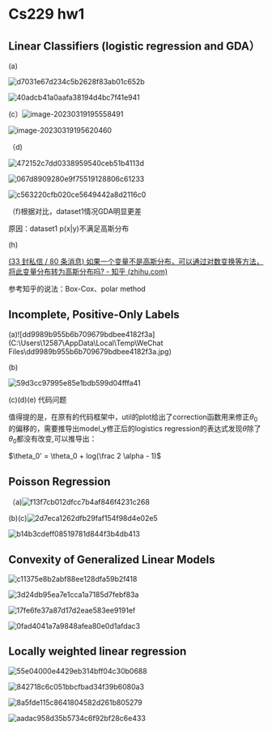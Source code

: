 # Cs229 hw1

## Linear Classifiers (logistic regression and GDA）

(a)

![d7031e67d234c5b2628f83ab01c652b](http://typora-yy.oss-cn-hangzhou.aliyuncs.com/img/d7031e67d234c5b2628f83ab01c652b.jpg)

![40adcb41a0aafa38194d4bc7f41e941](http://typora-yy.oss-cn-hangzhou.aliyuncs.com/img/40adcb41a0aafa38194d4bc7f41e941.jpg)



(c）![image-20230319195558491](http://typora-yy.oss-cn-hangzhou.aliyuncs.com/img/image-20230319195558491.png)

![image-20230319195620460](http://typora-yy.oss-cn-hangzhou.aliyuncs.com/img/image-20230319195620460.png)



（d)

![472152c7dd0338959540ceb51b4113d](http://typora-yy.oss-cn-hangzhou.aliyuncs.com/img/472152c7dd0338959540ceb51b4113d.jpg)

![067d8909280e9f75519128806c61233](http://typora-yy.oss-cn-hangzhou.aliyuncs.com/img/067d8909280e9f75519128806c61233.jpg)

![c563220cfb020ce5649442a8d2116c0](http://typora-yy.oss-cn-hangzhou.aliyuncs.com/img/c563220cfb020ce5649442a8d2116c0.jpg)



（f)根据对比，dataset1情况GDA明显更差

原因：dataset1 p(x|y)不满足高斯分布



(h)

[(33 封私信 / 80 条消息) 如果一个变量不是高斯分布，可以通过对数变换等方法，将此变量分布转为高斯分布吗? - 知乎 (zhihu.com)](https://www.zhihu.com/question/311540570)

参考知乎的说法：Box-Cox、polar method



##  Incomplete, Positive-Only Labels



(a)![dd9989b955b6b709679bdbee4182f3a](C:\Users\12587\AppData\Local\Temp\WeChat Files\dd9989b955b6b709679bdbee4182f3a.jpg)

(b)

![59d3cc97995e85e1bdb599d04fffa41](http://typora-yy.oss-cn-hangzhou.aliyuncs.com/img/59d3cc97995e85e1bdb599d04fffa41.jpg)

(c)(d)(e) 代码问题

值得提的是，在原有的代码框架中，util的plot给出了correction函数用来修正$\theta_0$的偏移的，需要推导出model_y修正后的logistics regression的表达式发现$\theta$除了$\theta_0$都没有改变,可以推导出：

$\theta_0' = \theta_0 + log(\frac 2 \alpha - 1)$



## Poisson Regression

（a)![f13f7cb012dfcc7b4af846f4231c268](http://typora-yy.oss-cn-hangzhou.aliyuncs.com/img/f13f7cb012dfcc7b4af846f4231c268.jpg)



(b)(c)![2d7eca1262dfb29faf154f98d4e02e5](http://typora-yy.oss-cn-hangzhou.aliyuncs.com/img/2d7eca1262dfb29faf154f98d4e02e5.jpg)

![b14b3cdeff08519781d844f3b4db413](http://typora-yy.oss-cn-hangzhou.aliyuncs.com/img/b14b3cdeff08519781d844f3b4db413.jpg)





## Convexity of Generalized Linear Models

![c11375e8b2abf88ee128dfa59b2f418](http://typora-yy.oss-cn-hangzhou.aliyuncs.com/img/c11375e8b2abf88ee128dfa59b2f418.jpg)

![3d24db95ea7e1cca1a7185d7febf83a](http://typora-yy.oss-cn-hangzhou.aliyuncs.com/img/3d24db95ea7e1cca1a7185d7febf83a.jpg)

![17fe6fe37a87d17d2eae583ee9191ef](http://typora-yy.oss-cn-hangzhou.aliyuncs.com/img/17fe6fe37a87d17d2eae583ee9191ef.jpg)

![0fad4041a7a9848afea80e0d1afdac3](http://typora-yy.oss-cn-hangzhou.aliyuncs.com/img/0fad4041a7a9848afea80e0d1afdac3.jpg)

##  Locally weighted linear regression

![55e04000e4429eb314bff04c30b0688](http://typora-yy.oss-cn-hangzhou.aliyuncs.com/img/55e04000e4429eb314bff04c30b0688.jpg)

![842718c6c051bbcfbad34f39b6080a3](http://typora-yy.oss-cn-hangzhou.aliyuncs.com/img/842718c6c051bbcfbad34f39b6080a3.jpg)

![8a5fde115c8641804582d261b805279](http://typora-yy.oss-cn-hangzhou.aliyuncs.com/img/8a5fde115c8641804582d261b805279.jpg)

![aadac958d35b5734c6f92bf28c6e433](http://typora-yy.oss-cn-hangzhou.aliyuncs.com/img/aadac958d35b5734c6f92bf28c6e433.jpg)
